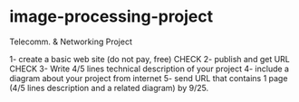 # image-processing-project
Telecomm. &amp; Networking Project

1- create a basic web site (do not pay, free) CHECK
2- publish and get URL CHECK
3- Write 4/5 lines technical description of your project 
4- include a diagram about your project from internet
5- send URL that contains 1 page (4/5 lines description and a related diagram) by 9/25.
